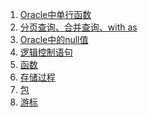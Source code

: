 1. [Oracle中单行函数][01]
2. [分页查询、合并查询、with as][02]
3. [Oracle中的null值][03]
4. [逻辑控制语句][04]
5. [函数][05]
6. [存储过程][06]
7. [包][07]
8. [游标][08]


[01]: https://fgq233.github.io/md/oracle/oracle01
[02]: https://fgq233.github.io/md/oracle/oracle02
[03]: https://fgq233.github.io/md/oracle/oracle03
[04]: https://fgq233.github.io/md/oracle/oracle04
[05]: https://fgq233.github.io/md/oracle/function
[06]: https://fgq233.github.io/md/oracle/procedure
[07]: https://fgq233.github.io/md/oracle/package
[08]: https://fgq233.github.io/md/oracle/cursor
[09]: https://fgq233.github.io/md/oracle/09
[10]: https://fgq233.github.io/md/oracle/10
